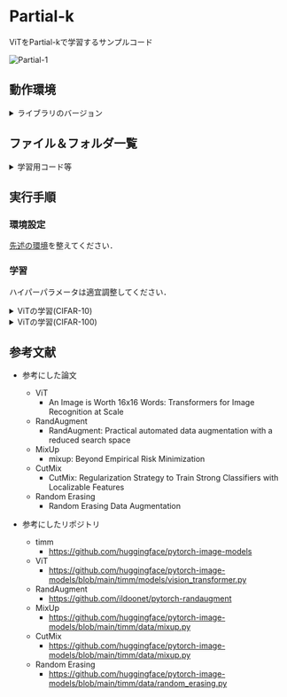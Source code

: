 # Partial-k
ViTをPartial-kで学習するサンプルコード

![Partial-1](https://github.com/user-attachments/assets/3f7257af-b75d-44fa-bce2-0ea375a7eb3e)

## 動作環境
<details>
<summary>ライブラリのバージョン</summary>
 
* cuda 12.1
* python 3.6.9
* torch 1.8.1+cu111
* torchaudio  0.8.1
* torchinfo 1.5.4
* torchmetrics  0.8.2
* torchsummary  1.5.1
* torchvision 0.9.1+cu111
* timm  0.5.4
* tlt  0.1.0
* numpy  1.19.5
* Pillow  8.4.0
* scikit-image  0.17.2
* scikit-learn  0.24.2
* tqdm  4.64.0
* opencv-python  4.5.1.48
* opencv-python-headless  4.6.0.66
* scipy  1.5.4
* matplotlib  3.3.4
* mmcv  1.7.1
</details>

## ファイル＆フォルダ一覧

<details>
<summary>学習用コード等</summary>
 
|ファイル名|説明|
|----|----|
|vit_train.py|ViTを学習するコード(Fine-Tuning)．|
|vit_transfer.py|ViTを学習するコード(転移学習)．|
|vit_partial.py|ViTを学習するコード(Partial-k)．|
|trainer.py|学習ループのコード．|
</details>

## 実行手順

### 環境設定

[先述の環境](https://github.com/SyunkiTakase/ViT_Classification_Sample#%E5%8B%95%E4%BD%9C%E7%92%B0%E5%A2%83)を整えてください．

### 学習
ハイパーパラメータは適宜調整してください．

<details>
<summary>ViTの学習(CIFAR-10)</summary>

ViTのFine-Tuning 
```
python3 vit_train.py --epoch 1 --batch_size 128 --amp --dataset cifar10 --warmup_t 0 --warmup_lr_init 0
```
ViTの転移学習
```
python3 vit_transfer.py --epoch 1 --batch_size 128 --amp --dataset cifar10 --warmup_t 0 --warmup_lr_init 0
```
ViTのPartial-k(引数のlayerが学習する層になります．)
```
python3 vit_partial.py --epoch 1 --batch_size 128 --amp --dataset cifar10 --warmup_t 0 --warmup_lr_init 0 --layer 1
```
</details>

<details>
<summary>ViTの学習(CIFAR-100)</summary>

ViTのFine-Tuning 
```
python3 vit_train.py --epoch 1 --batch_size 128 --amp --dataset cifar100 --warmup_t 0 --warmup_lr_init 0
```
ViTの転移学習
```
python3 vit_transfer.py --epoch 1 --batch_size 128 --amp --dataset cifar100 --warmup_t 0 --warmup_lr_init 0
```
ViTのPartial-k(引数のlayerが学習する層になります．)
```
python3 vit_partial.py --epoch 1 --batch_size 128 --amp --dataset cifar100 --warmup_t 0 --warmup_lr_init 0 --layer 1
```
</details>

## 参考文献
* 参考にした論文
  * ViT
    * An Image is Worth 16x16 Words: Transformers for Image Recognition at Scale
  * RandAugment
    * RandAugment: Practical automated data augmentation with a reduced search space
  * MixUp
    * mixup: Beyond Empirical Risk Minimization
  * CutMix
    * CutMix: Regularization Strategy to Train Strong Classifiers with Localizable Features
  * Random Erasing
    * Random Erasing Data Augmentation

* 参考にしたリポジトリ 
  * timm
    * https://github.com/huggingface/pytorch-image-models
  * ViT
    * https://github.com/huggingface/pytorch-image-models/blob/main/timm/models/vision_transformer.py
  * RandAugment
    * https://github.com/ildoonet/pytorch-randaugment
  * MixUp
    * https://github.com/huggingface/pytorch-image-models/blob/main/timm/data/mixup.py
  * CutMix
    * https://github.com/huggingface/pytorch-image-models/blob/main/timm/data/mixup.py
  * Random Erasing
    * https://github.com/huggingface/pytorch-image-models/blob/main/timm/data/random_erasing.py
